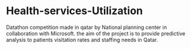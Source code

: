 # Health-services-Utilization
Datathon competition made in qatar by National planning center in collaboration with Microsoft. the aim of the project is to provide predictive analysis to patients visitation rates and staffing needs in Qatar.
